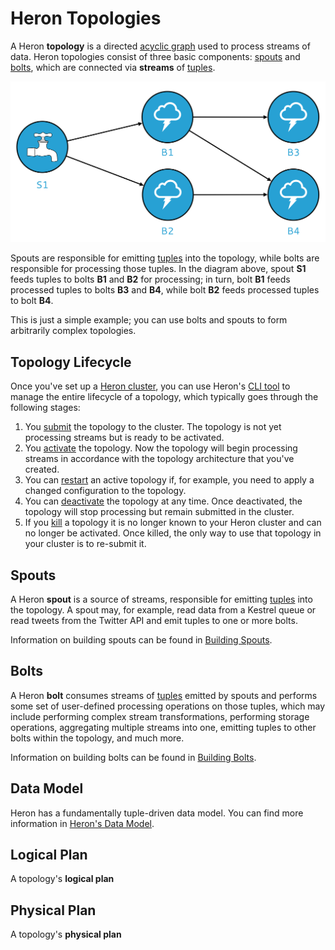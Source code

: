 # Heron Topologies

A Heron **topology** is a directed [acyclic
graph](https://en.wikipedia.org/wiki/Directed_acyclic_graph) used to process
streams of data. Heron topologies consist of three basic components:
[spouts](#spouts) and [bolts](#bolts), which are connected via
**streams** of [tuples](../developers/java/data-model.html).

![Heron topology](img/topology.png)

Spouts are responsible for emitting [tuples](../developers/java/data-model.html)
into the topology, while bolts are responsible for processing those tuples. In
the diagram above, spout **S1** feeds tuples to bolts **B1** and **B2** for
processing; in turn, bolt **B1** feeds processed tuples to bolts **B3** and
**B4**, while bolt **B2** feeds processed tuples to bolt **B4**.

This is just a simple example; you can use bolts and spouts to form arbitrarily
complex topologies.

## Topology Lifecycle

Once you've set up a [Heron cluster](../operators/deployment/index.html), you
can use Heron's [CLI tool](../operators/heron-cli.html) to manage the entire
lifecycle of a topology, which typically goes through the following stages:

1. You [submit](../operators/heron-cli.html#submitting-a-topology) the topology
   to the cluster. The topology is not yet processing streams but is ready to be
   activated.
2. You [activate](../operators/heron-cli.html#activating-a-topology) the
   topology. Now the topology will begin processing streams in accordance with
   the topology architecture that you've created.
3. You can [restart](../operators/heron-cli.html#restarting-a-topology) an
   active topology if, for example, you need to apply a changed configuration to
   the topology.
4. You can [deactivate](../operators/heron-cli.html#deactivating-a-topology) the
   topology at any time. Once deactivated, the topology will stop processing but
   remain submitted in the cluster.
5. If you [kill](../operators/heron-cli.html#killing-a-topology) a topology it
   is no longer known to your Heron cluster and can no longer be activated. Once
   killed, the only way to use that topology in your cluster is to re-submit it.

## Spouts

A Heron **spout** is a source of streams, responsible for emitting
[tuples](../developers/java/data-model.html) into the topology. A spout may, for
example, read data from a Kestrel queue or read tweets from the Twitter API and
emit tuples to one or more bolts.

Information on building spouts can be found in [Building
Spouts](../developers/java/spouts.html).

## Bolts

A Heron **bolt** consumes streams of
[tuples](../developers/java/data-model.html) emitted by spouts and performs some
set of user-defined processing operations on those tuples, which may include
performing complex stream transformations, performing storage operations,
aggregating multiple streams into one, emitting tuples to other bolts within the
topology, and much more.

Information on building bolts can be found in [Building
Bolts](../developers/java/bolts.html).

## Data Model

Heron has a fundamentally tuple-driven data model. You can find more information
in [Heron's Data Model](../developers/java/data-model.html).

## Logical Plan

A topology's **logical plan**

## Physical Plan

A topology's **physical plan**
